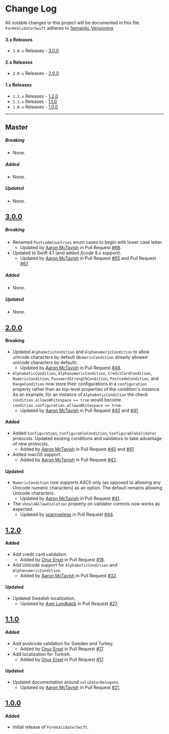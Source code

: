 # Change Log

All notable changes to this project will be documented in this file.
`FormValidatorSwift` adheres to [Semantic Versioning](http://semver.org/).

#### 3.x Releases
- `3.0.x` Releases - [3.0.0](#300)

#### 2.x Releases
- `2.0.x` Releases - [2.0.0](#200)

#### 1.x Releases
- `1.2.x` Releases - [1.2.0](#120)
- `1.1.x` Releases - [1.1.0](#110)
- `1.0.x` Releases - [1.0.0](#100)

---

## Master

##### Breaking

- None.

##### Added

- None.

##### Updated

- None.

## [3.0.0](https://github.com/ustwo/formvalidator-swift/releases/tag/v3.0.0)

##### Breaking

- Renamed `PostcodeCountries` enum cases to begin with lower case letter.
    - Updated by [Aaron McTavish](https://github.com/aamctustwo) in Pull Request [#68](https://github.com/ustwo/formvalidator-swift/pull/68).
- Updated to Swift 4.1 (and added Xcode 9.x support).
    - Updated by [Aaron McTavish](https://github.com/aamctustwo) in Pull Request [#65](https://github.com/ustwo/formvalidator-swift/pull/65) and Pull Request [#67](https://github.com/ustwo/formvalidator-swift/pull/67).

##### Added

- None.

##### Updated

- None.

## [2.0.0](https://github.com/ustwo/formvalidator-swift/releases/tag/v2.0.0)

#### Breaking
- Updated `AlphabeticCondition` and `AlphanumericCondition` to allow unicode characters by default (`NumericCondition` already allowed unicode characters by default).
    - Updated by [Aaron McTavish](https://github.com/aamctustwo) in Pull Request [#49](https://github.com/ustwo/formvalidator-swift/pull/49).
- `AlphabeticCondition`, `AlphanumericCondition`, `CreditCardCondition`, `NumericCondition`, `PasswordStrengthCondition`, `PostcodeCondition`, and `RangeCondition` now store their configurations in a `configuration` property rather than as top-level properties of the condition's instance. As an example, for an instance of `AlphabeticCondition` the check `condition.allowsWhitespace == true` would become `condition.configuration.allowsWhitespace == true`.
    - Updated by [Aaron McTavish](https://github.com/aamctustwo) in Pull Request [#40](https://github.com/ustwo/formvalidator-swift/pull/40) and [#41](https://github.com/ustwo/formvalidator-swift/pull/41).

#### Added
- Added `Configuration`, `ConfigurableCondition`, `ConfigurableValidator` protocols. Updated existing conditions and validators to take advantage of new protocols.
    - Added by [Aaron McTavish](https://github.com/aamctustwo) in Pull Request [#40](https://github.com/ustwo/formvalidator-swift/pull/40) and [#41](https://github.com/ustwo/formvalidator-swift/pull/41).
- Added macOS support.
    - Added by [Aaron McTavish](https://github.com/aamctustwo) in Pull Request [#42](https://github.com/ustwo/formvalidator-swift/pull/42).

#### Updated
- `NumericCondition` now supports ASCII only (as opposed to allowing any Unicode numeric characters) as an option. The default remains allowing Unicode characters.
    - Updated by [Aaron McTavish](https://github.com/aamctustwo) in Pull Request [#41](https://github.com/ustwo/formvalidator-swift/pull/41).
- The `shouldAllowViolation` property on validator controls now works as expected.
    - Updated by [sparrowlegs](https://github.com/sparrowlegs) in Pull Request [#44](https://github.com/ustwo/formvalidator-swift/pull/44).

## [1.2.0](https://github.com/ustwo/formvalidator-swift/releases/tag/v1.2.0)

#### Added
- Add credit card validation.
    - Added by [Onur Ersel](https://github.com/onurersel) in Pull Request [#18](https://github.com/ustwo/formvalidator-swift/pull/18).
- Add Unicode support for `AlphabeticCondition` and `AlphanumericCondition`.
    - Added by [Aaron McTavish](https://github.com/aamctustwo) in Pull Request [#32](https://github.com/ustwo/formvalidator-swift/pull/32).

#### Updated
- Updated Swedish localization.
    - Updated by [Axel Lundbäck](https://github.com/axellundback) in Pull Request [#27](https://github.com/ustwo/formvalidator-swift/pull/27).

## [1.1.0](https://github.com/ustwo/formvalidator-swift/releases/tag/v1.1.0)

#### Added
- Add postcode validation for Sweden and Turkey.
    - Added by [Onur Ersel](https://github.com/onurersel) in Pull Request [#17](https://github.com/ustwo/formvalidator-swift/pull/17).
- Add localization for Turkish.
    - Added by [Onur Ersel](https://github.com/onurersel) in Pull Request [#17](https://github.com/ustwo/formvalidator-swift/pull/17).

#### Updated
- Updated documentation around `validatorDelegate`.
    - Updated by [Aaron McTavish](https://github.com/aamctustwo) in Pull Request [#21](https://github.com/ustwo/formvalidator-swift/pull/21).

## [1.0.0](https://github.com/ustwo/formvalidator-swift/releases/tag/v1.0.0)

#### Added
- Initial release of `FormValidatorSwift`.
